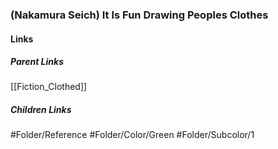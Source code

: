### (Nakamura Seich) It Is Fun Drawing Peoples Clothes
#### Links
##### Parent Links
[[Fiction_Clothed]]
##### Children Links
#Folder/Reference
#Folder/Color/Green
#Folder/Subcolor/1
